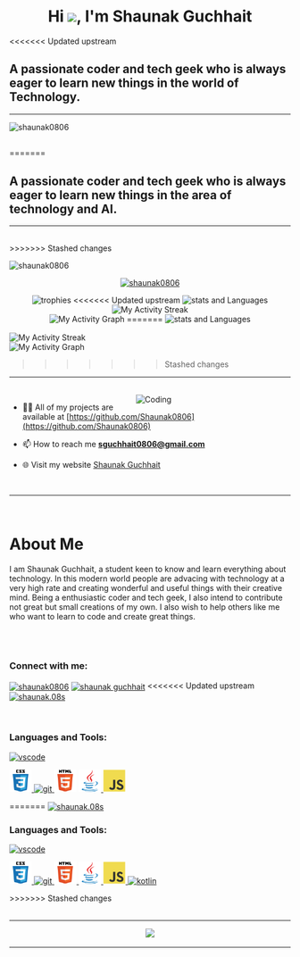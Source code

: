 <h1 align="center">Hi <img src="https://media.giphy.com/media/hvRJCLFzcasrR4ia7z/giphy.gif" width="28">, I'm Shaunak Guchhait</h1>
<<<<<<< Updated upstream
<h2 align="left">A passionate coder and tech geek who is always eager to learn new things in the world of Technology.</h2>
<hr>

<img src="https://komarev.com/ghpvc/?username=shaunak0806&label=Profile%20views&color=0e75b6&style=flat" alt="shaunak0806" />
<h2></h2>
=======
<h2 align="left">A passionate coder and tech geek who is always eager to learn new things in the area of technology and AI.</h2>
<hr /><br />
>>>>>>> Stashed changes

<p align="left"> <img src="https://komarev.com/ghpvc/?username=shaunak0806&label=Profile%20views&color=0e75b6&style=flat" alt="shaunak0806" /> </p>


<p align="center"> <a href="https://github-profile-trophy.vercel.app/?username=shaunak0806&theme=monokai"><img src="https://github-profile-trophy.vercel.app/?username=shaunak0806&theme=monokai" alt="shaunak0806" /></a> </p>



<p align="center">
<img alt="trophies" height=150 src="https://github-readme-stats.vercel.app/api?username=shaunak0806&count_private=true&include_all_commits=true&theme=radical&show_icons=true" />
<<<<<<< Updated upstream
<img alt="stats and Languages" height=150 src="https://github-readme-stats.vercel.app/api/top-langs/?username=shaunak0806&layout=compact&theme=radical&langs_count=10" /> 
<img alt="My Activity Streak" src="http://github-readme-streak-stats.herokuapp.com/?user=Shaunak0806&theme=onedark" /><br>
<img alt="My Activity Graph" src="https://activity-graph.herokuapp.com/graph?username=Shaunak0806&bg_color=1F222E&color=F8D866&line=F85D7F&point=FFFFFF&hide_border=true" />
=======
    
<img  alt="stats and Languages" height=150 src="https://github-readme-stats.vercel.app/api/top-langs/?username=shaunak0806&layout=compact&theme=radical&langs_count=10" />
    
<img alt="My Activity Streak" src="http://github-readme-streak-stats.herokuapp.com/?user=Shaunak0806&theme=onedark" align="center"/><br>
    <img alt="My Activity Graph" src="https://activity-graph.herokuapp.com/graph?username=Shaunak0806&bg_color=1F222E&color=F8D866&line=F85D7F&point=FFFFFF&hide_border=true" /></a>
>>>>>>> Stashed changes
</p>

</p>
<hr /><br />


<img  align="right"   width="55%" src="https://raw.githubusercontent.com/onimur/.github/master/.resources/git-header.svg" alt="Coding">


- 👨‍💻 All of my projects are available at [https://github.com/Shaunak0806](https://github.com/Shaunak0806)

- 📫 How to reach me **sguchhait0806@gmail.com**

- 🌐 Visit my website [Shaunak Guchhait](https://shaunak0806.github.io)

<br>
<hr /><br />
<h1>About Me</h1>
<p>I am Shaunak Guchhait, a student keen to know and learn everything about technology. In this modern world people are advacing with technology at a very high rate and creating wonderful and useful things with their creative mind. Being a enthusiastic coder and tech geek, I also intend to contribute not great but small creations of my own. I also wish to help others like me who want to learn to code and create great things.</p>
<br>
<br>


<h3 align="left">Connect with me:</h3>
<p align="left">
<a href="https://twitter.com/shaunak0806" target="blank"><img align="center" src="https://raw.githubusercontent.com/rahuldkjain/github-profile-readme-generator/master/src/images/icons/Social/twitter.svg" alt="shaunak0806" height="30" width="40" /></a>
<a href="https://stackoverflow.com/users/16436769/shaunak-guchhait" target="blank"><img align="center" src="https://raw.githubusercontent.com/rahuldkjain/github-profile-readme-generator/master/src/images/icons/Social/stack-overflow.svg" alt="shaunak guchhait" height="30" width="40" /></a>
<<<<<<< Updated upstream
<a href="https://instagram.com/shaunak.08s" target="blank"><img align="center" src="https://raw.githubusercontent.com/rahuldkjain/github-profile-readme-generator/master/src/images/icons/Social/instagram.svg" alt="shaunak.08s" height="30" width="40"></a>
    <!----
<a href="hhttps://www.quora.com/profile/Shaunak-Guchhait" target="blank" ><img src="https://www.vectorlogo.zone/logos/quora/quora-icon.svg" height="30" width="40"></a> 
<a href="https://www.youtube.com/channel/UCMHEDnlJDpMASoAXEbnfvpg" target="blank"><img src="https://image.flaticon.com/icons/png/128/1384/1384060.png" height="30" width="25"></a>
<a href="https://www.patreon.com/user/creators?u=58475791" target="blank"><img src="https://www.vectorlogo.zone/logos/patreon/patreon-tile.svg" height="30" width="40"></a>
<a href="https://shaunak0806.github.io" height="30" width="40" target="blank"><img src="https://image.flaticon.com/icons/png/128/105/105534.png" height="30" width="40"></a>  -->
</p> 

<br>
<h3 align="left">Languages and Tools:</h3>
<a href="https://code.visualstudio.com"><img src="https://github.com/keikomori/icons-badges/blob/master/icons/VSCode/vscode.svg" alt="vscode" width="40" height="40"/>
<p align="left"> <a href="https://www.w3schools.com/css/" target="_blank"> <img src="https://raw.githubusercontent.com/devicons/devicon/master/icons/css3/css3-original-wordmark.svg" alt="css3" width="40" height="40"/> </a> <a href="https://git-scm.com/" target="_blank"> 
<img src="https://www.vectorlogo.zone/logos/git-scm/git-scm-icon.svg" alt="git" width="40" height="40"/> </a> <a href="https://www.w3.org/html/" target="_blank"> 
<img src="https://raw.githubusercontent.com/devicons/devicon/master/icons/html5/html5-original-wordmark.svg" alt="html5" width="40" height="40"/></a> 
<a href="https://www.java.com" target="_blank"> <img src="https://raw.githubusercontent.com/devicons/devicon/master/icons/java/java-original.svg" alt="java" width="40" height="40"/> </a> <a href="https://developer.mozilla.org/en-US/docs/Web/JavaScript" target="_blank"> <img src="https://raw.githubusercontent.com/devicons/devicon/master/icons/javascript/javascript-original.svg" alt="javascript" width="40" height="40"/></a>  
</p>
=======
<a href="https://instagram.com/shaunak.08s" target="blank"><img align="center" src="https://raw.githubusercontent.com/rahuldkjain/github-profile-readme-generator/master/src/images/icons/Social/instagram.svg" alt="shaunak.08s" height="30" width="40" /></a>
    <!---------
<img src="https://www.vectorlogo.zone/logos/quora/quora-icon.svg" height=15><a href="hhttps://www.quora.com/profile/Shaunak-Guchhait" height="300" width="80" ></a>
    
<img src="https://image.flaticon.com/icons/png/128/1384/1384060.png" height=15> <a href="https://www.youtube.com/channel/UCMHEDnlJDpMASoAXEbnfvpg" height="100" width="40"></a>
<img src="https://cdn.worldvectorlogo.com/logos/patreon.svg" height=15><a href="https://www.patreon.com/user/creators?u=58475791" height="100" width="40" ></a>
    
<img src="https://image.flaticon.com/icons/png/128/105/105534.png" height=15> <a href="https://shaunak0806.github.io" height="60" width="40" ></a>
</p> ====== -->
<br>
<h3 align="left">Languages and Tools:</h3>
<a href="https://code.visualstudio.com"><img src="https://github.com/keikomori/icons-badges/blob/master/icons/VSCode/vscode.svg" alt="vscode" width="40" height="40"/>
<p align="left"> <a href="https://www.w3schools.com/css/" target="_blank"> <img src="https://raw.githubusercontent.com/devicons/devicon/master/icons/css3/css3-original-wordmark.svg" alt="css3" width="40" height="40"/> </a> <a href="https://git-scm.com/" target="_blank"> <img src="https://www.vectorlogo.zone/logos/git-scm/git-scm-icon.svg" alt="git" width="40" height="40"/> </a> <a href="https://www.w3.org/html/" target="_blank"> <img src="https://raw.githubusercontent.com/devicons/devicon/master/icons/html5/html5-original-wordmark.svg" alt="html5" width="40" height="40"/> </a> <a href="https://www.java.com" target="_blank"> <img src="https://raw.githubusercontent.com/devicons/devicon/master/icons/java/java-original.svg" alt="java" width="40" height="40"/> </a> <a href="https://developer.mozilla.org/en-US/docs/Web/JavaScript" target="_blank"> <img src="https://raw.githubusercontent.com/devicons/devicon/master/icons/javascript/javascript-original.svg" alt="javascript" width="40" height="40"/> </a> <a href="https://kotlinlang.org" target="_blank"> <img src="https://www.vectorlogo.zone/logos/kotlinlang/kotlinlang-icon.svg" alt="kotlin" width="40" height="40"/> </a> </p>
>>>>>>> Stashed changes
<br>


<br>



<hr>
<p align="center">
    <img src="https://img.shields.io/badge/THANKS%20FOR-VISITING%20❤%EF%B8%8F-informational?style=for-the-badge&logo=github"/>
</p>
<hr>
